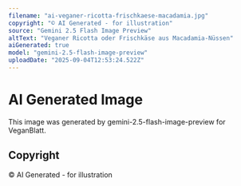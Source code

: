```yaml
---
filename: "ai-veganer-ricotta-frischkaese-macadamia.jpg"
copyright: "© AI Generated - for illustration"
source: "Gemini 2.5 Flash Image Preview"
altText: "Veganer Ricotta oder Frischkäse aus Macadamia-Nüssen"
aiGenerated: true
model: "gemini-2.5-flash-image-preview"
uploadDate: "2025-09-04T12:53:24.522Z"
---
```


# AI Generated Image

This image was generated by gemini-2.5-flash-image-preview for VeganBlatt.

## Copyright
© AI Generated - for illustration
